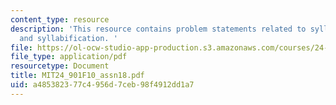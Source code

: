 ```yaml
---
content_type: resource
description: 'This resource contains problem statements related to syllables I: structure
  and syllabification. '
file: https://ol-ocw-studio-app-production.s3.amazonaws.com/courses/24-901-language-and-its-structure-i-phonology-fall-2010/a485382377c4956d7ceb98f4912dd1a7_MIT24_901F10_assn18.pdf
file_type: application/pdf
resourcetype: Document
title: MIT24_901F10_assn18.pdf
uid: a4853823-77c4-956d-7ceb-98f4912dd1a7
---
```

